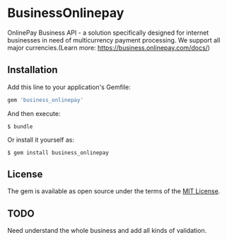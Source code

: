 # BusinessOnlinepay
OnlinePay Business API - a solution specifically designed for internet businesses in need of multicurrency payment processing. We support all major currencies.(Learn more: https://business.onlinepay.com/docs/)
## Installation

Add this line to your application's Gemfile:

```ruby
gem 'business_onlinepay'
```

And then execute:

    $ bundle

Or install it yourself as:

    $ gem install business_onlinepay


## License

The gem is available as open source under the terms of the [MIT License](http://opensource.org/licenses/MIT).

## TODO
Need understand the whole business and add all kinds of validation.
